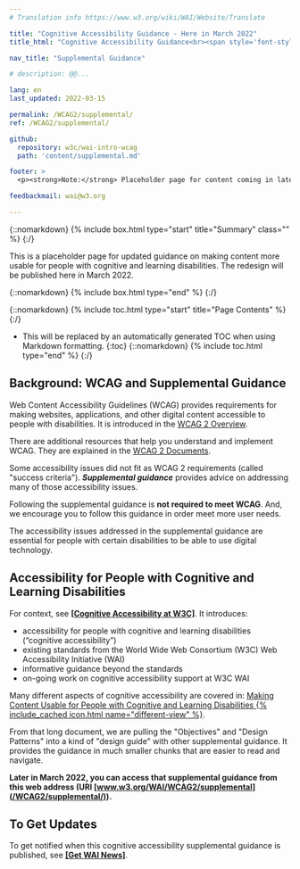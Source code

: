 ```yaml
---
# Translation info https://www.w3.org/wiki/WAI/Website/Translate

title: "Cognitive Accessibility Guidance - Here in March 2022"
title_html: "Cognitive Accessibility Guidance<br><span style='font-style: italic; font-size: 0.625em;'>To be published here in March 2022</span>"

nav_title: "Supplemental Guidance"

# description: @@...

lang: en
last_updated: 2022-03-15

permalink: /WCAG2/supplemental/
ref: /WCAG2/supplemental/

github:
  repository: w3c/wai-intro-wcag
  path: 'content/supplemental.md'

footer: >
  <p><strong>Note:</strong> Placeholder page for content coming in late March 2022.</p>

feedbackmail: wai@w3.org  

---
```



{::nomarkdown}
{% include box.html type="start" title="Summary" class="" %}
{:/}

This is a placeholder page for updated guidance on making content more usable for people with cognitive and learning disabilities. The redesign will be published here in March 2022.

{::nomarkdown}
{% include box.html type="end" %}
{:/}

{::nomarkdown}
{% include toc.html type="start" title="Page Contents" %}
{:/}

- This will be replaced by an automatically generated TOC when using Markdown formatting.
{:toc}
{::nomarkdown}
{% include toc.html type="end" %}
{:/}


## Background: WCAG and Supplemental Guidance

Web Content Accessibility Guidelines (WCAG) provides requirements for making websites, applications, and other digital content accessible to people with disabilities. It is introduced in the [WCAG 2 Overview](https://www.w3.org/WAI/standards-guidelines/wcag/).

There are additional resources that help you understand and implement WCAG. They are explained in the [WCAG 2 Documents](https://www.w3.org/WAI/standards-guidelines/wcag/docs/).

Some accessibility issues did not fit as WCAG 2 requirements (called "success criteria"). **_Supplemental guidance_** provides advice on addressing many of those accessibility issues.

Following the supplemental guidance is **not required to meet WCAG**. And, we encourage you to follow this guidance in order meet more user needs.

The accessibility issues addressed in the supplemental guidance are essential for people with certain disabilities to be able to use digital technology.

## Accessibility for People with Cognitive and Learning Disabilities

For context, see **[[Cognitive Accessibility at W3C]](/cognitive/)**. It introduces:
* accessibility for people with cognitive and learning disabilities (“cognitive accessibility”)
* existing standards from the World Wide Web Consortium (W3C) Web Accessibility Initiative (WAI)
* informative guidance beyond the standards
* on-going work on cognitive accessibility support at W3C WAI

Many different aspects of cognitive accessibility are covered in: [Making Content Usable for People with Cognitive and Learning Disabilities {% include_cached icon.html name="different-view" %}](https://www.w3.org/TR/coga-usable/).

From that long document, we are pulling the "Objectives" and "Design Patterns" into a kind of "design guide" with other supplemental guidance. It provides the guidance in much smaller chunks that are easier to read and navigate.

**Later in March 2022, you can access that supplemental guidance from this web address (URI [www.w3.org/WAI/WCAG2/supplemental](/WCAG2/supplemental/)).**

## To Get Updates

To get notified when this cognitive accessibility supplemental guidance is published, see **[[Get WAI News]](/news/subscribe/)**.
